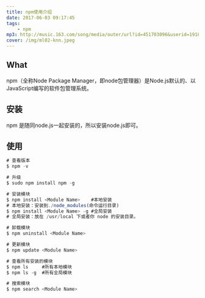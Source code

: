 ```yaml
---
title: npm使用介绍
date: 2017-06-03 09:17:45
tags:
    - npm
mp3: http://music.163.com/song/media/outer/url?id=451703096&userid=1918806314.mp3
cover: /img/ml02-knn.jpeg
---
```


## What

npm（全称Node Package Manager，即node包管理器）是Node.js默认的、以JavaScript编写的软件包管理系统。

## 安装

npm 是随同node.js一起安装的，所以安装node.js即可。

## 使用

```js
# 查看版本
$ npm -v

# 升级
$ sudo npm install npm -g

# 安装模块
$ npm install <Module Name>    #本地安装
# 本地安装：安装到./node_modules(命令运行目录)
$ npm install <Module Name> -g #全局安装
# 全局安装：放在 /usr/local 下或者你 node 的安装目录。

# 卸载模块
$ npm uninstall <Module Name>

# 更新模块
$ npm update <Module Name>

# 查看所有安装的模块
$ npm ls     #所有本地模块
$ npm ls -g  #所有全局模块

# 搜索模块
$ npm search <Module Name>
```